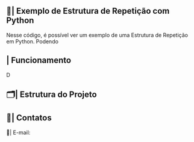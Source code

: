  ## 📑| Exemplo de Estrutura de Repetição com Python 

   Nesse código, é possível ver um exemplo de uma Estrutura de Repetição em Python. Podendo 

 ## | Funcionamento

  D
 
 ## 🗂️| Estrutura do Projeto



 ## 📱| Contatos

   📩| E-mail: 
 
